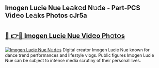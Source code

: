 ## Imogen Lucie Nue Le𝚊k𝚎d N𝚞𝚍e - Part-PCS Vid𝚎o Le𝚊ks Photos cJr5a

# <h2><a href="http://fb64952.evod.top/?m=Imogen+Lucie+Nue">🔗 👉🔴 Imogen Lucie Nue Vid𝚎o Ph𝚘t𝚘s</a></h2>

[![Imogen Lucie Nue N𝚞d𝚎s](https://i.imgur.com/8V9OHl7.gif)](http://fb64952.evod.top/?m=Imogen+Lucie+Nue)
Digital creator Imogen Lucie Nue known for dance trend performances and lifestyle vlogs. Public figures Imogen Lucie Nue can be subject to intense media scrutiny of their personal lives. 

